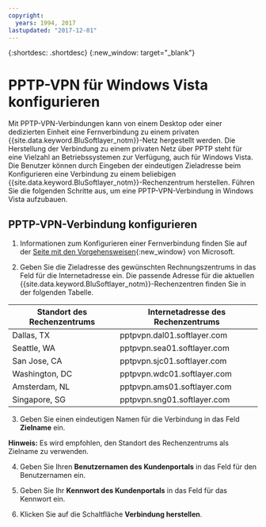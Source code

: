 ```yaml
---
copyright:
  years: 1994, 2017
lastupdated: "2017-12-01"
---
```


{:shortdesc: .shortdesc}
{:new_window: target="_blank"}

# PPTP-VPN für Windows Vista konfigurieren

Mit PPTP-VPN-Verbindungen kann von einem Desktop oder einer dedizierten Einheit eine Fernverbindung zu einem privaten {{site.data.keyword.BluSoftlayer_notm}}-Netz hergestellt werden. Die Herstellung der Verbindung zu einem privaten Netz über PPTP steht für eine Vielzahl an Betriebssystemen zur Verfügung, auch für Windows Vista. Die Benutzer können durch Eingeben der eindeutigen Zieladresse beim Konfigurieren eine Verbindung zu einem beliebigen {{site.data.keyword.BluSoftlayer_notm}}-Rechenzentrum herstellen. Führen Sie die folgenden Schritte aus, um eine PPTP-VPN-Verbindung in Windows Vista aufzubauen.

## PPTP-VPN-Verbindung konfigurieren

1. Informationen zum Konfigurieren einer Fernverbindung finden Sie auf der [Seite mit den Vorgehensweisen](http://windows.microsoft.com/en-US/windows-vista/Set-up-a-remote-connection-to-your-workplace-using-VPN){:new_window} von Microsoft.

2. Geben Sie die Zieladresse des gewünschten Rechnungszentrums in das Feld für die Internetadresse ein. Die passende Adresse für die aktuellen {{site.data.keyword.BluSoftlayer_notm}}-Rechenzentren finden Sie in der folgenden Tabelle.

|Standort des Rechenzentrums|Internetadresse des Rechenzentrums|
|---|---|
|Dallas, TX|pptpvpn.dal01.softlayer.com|
|Seattle, WA|pptpvpn.sea01.softlayer.com|
|San Jose, CA|pptpvpn.sjc01.softlayer.com|
|Washington, DC|pptpvpn.wdc01.softlayer.com|
|Amsterdam, NL|pptpvpn.ams01.softlayer.com|
|Singapore, SG|pptpvpn.sng01.softlayer.com|

3. Geben Sie einen eindeutigen Namen für die Verbindung in das Feld **Zielname** ein.

**Hinweis:** Es wird empfohlen, den Standort des Rechenzentrums als Zielname zu verwenden.

4. Geben Sie Ihren **Benutzernamen des Kundenportals** in das Feld für den Benutzernamen ein.

5. Geben Sie Ihr **Kennwort des Kundenportals** in das Feld für das Kennwort ein.

6. Klicken Sie auf die Schaltfläche **Verbindung herstellen**.
